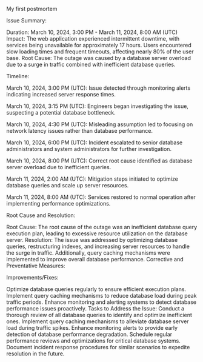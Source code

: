 My first postmortem


Issue Summary:

Duration: March 10, 2024, 3:00 PM - March 11, 2024, 8:00 AM (UTC)
Impact: The web application experienced intermittent downtime, with services being unavailable for approximately 17 hours. Users encountered slow loading times and frequent timeouts, affecting nearly 80% of the user base.
Root Cause: The outage was caused by a database server overload due to a surge in traffic combined with inefficient database queries.


Timeline:


March 10, 2024, 3:00 PM (UTC): Issue detected through monitoring alerts indicating increased server response times.

March 10, 2024, 3:15 PM (UTC): Engineers began investigating the issue, suspecting a potential database bottleneck.

March 10, 2024, 4:30 PM (UTC): Misleading assumption led to focusing on network latency issues rather than database performance.

March 10, 2024, 6:00 PM (UTC): Incident escalated to senior database administrators and system administrators for further investigation.

March 10, 2024, 8:00 PM (UTC): Correct root cause identified as database server overload due to inefficient queries.

March 11, 2024, 2:00 AM (UTC): Mitigation steps initiated to optimize database queries and scale up server resources.

March 11, 2024, 8:00 AM (UTC): Services restored to normal operation after implementing performance optimizations.


Root Cause and Resolution:

Root Cause: The root cause of the outage was an inefficient database query execution plan, leading to excessive resource utilization on the database server.
Resolution: The issue was addressed by optimizing database queries, restructuring indexes, and increasing server resources to handle the surge in traffic. Additionally, query caching mechanisms were implemented to improve overall database performance.
Corrective and Preventative Measures:


Improvements/Fixes:


Optimize database queries regularly to ensure efficient execution plans.
Implement query caching mechanisms to reduce database load during peak traffic periods.
Enhance monitoring and alerting systems to detect database performance issues proactively.
Tasks to Address the Issue:
Conduct a thorough review of all database queries to identify and optimize inefficient ones.
Implement query caching mechanisms to alleviate database server load during traffic spikes.
Enhance monitoring alerts to provide early detection of database performance degradation.
Schedule regular performance reviews and optimizations for critical database systems.
Document incident response procedures for similar scenarios to expedite resolution in the future.
